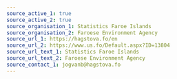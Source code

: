 ```yaml
---
source_active_1: true
source_active_2: true
source_organisation_1: Statistics Faroe Islands
source_organisation_2: Faroese Environment Agency
source_url_1: https://hagstova.fo/en
source_url_2: https://www.us.fo/Default.aspx?ID=13804
source_url_text_1: Statistics Faroe Islands
source_url_text_2: Faroese Environment Agency
source_contact_1: jogvanb@hagstova.fo
---
```

